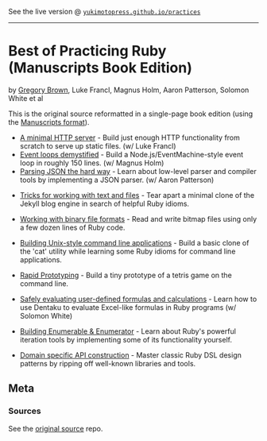 See the live version @ [`yukimotopress.github.io/practices`](http://yukimotopress.github.io/practicing)

---

# Best of Practicing Ruby (Manuscripts Book Edition)

by [Gregory Brown](https://github.com/practicingruby), Luke Francl, Magnus Holm, Aaron Patterson, Solomon White et al


This is the original source reformatted in a single-page book edition (using the [Manuscripts format](http://manuscripts.github.io)).



- [A minimal HTTP server](http-server.md) - Build just enough HTTP functionality from scratch to serve up static files. (w/ Luke Francl)   <!-- Issue 7.2 — July 2, 2013 -->
- [Event loops demystified](evented-io.md) - Build a Node.js/EventMachine-style event loop in roughly 150 lines. (w/ Magnus Holm)  <!-- Issue 5.3 — September 4, 2012 -->
- [Parsing JSON the hard way](parsing-json.md) - Learn about low-level parser and compiler tools by implementing a JSON parser. (w/ Aaron Patterson)  <!-- Issue 6.1 — January 1, 2013 -->




<!-- Issue 4.4 — May 10, 2012 -->

- [Tricks for working with text and files]() -
Tear apart a minimal clone of the Jekyll blog engine in search of helpful Ruby idioms.


<!-- Issue 2.12 — November 9, 2011 -->

- [Working with binary file formats]() - Read and write bitmap files using only a few dozen lines of Ruby code.



<!-- Issue 2.9 — October 18, 2011 -->

- [Building Unix-style command line applications]() -
Build a basic clone of the 'cat' utility while learning some Ruby idioms for command line applications.


<!-- Issue 1.12 — December 21, 2010 -->

- [Rapid Prototyping]() - Build a tiny prototype of a tetris game on the command line.


<!-- Issue 8.2 — September 10, 2015 -->

- [Safely evaluating user-defined formulas and calculations]() -
Learn how to use Dentaku to evaluate Excel-like formulas in Ruby programs (w/ Solomon White)


<!-- Issue 2.4 — September 13, 2011 -->

- [Building Enumerable & Enumerator]() - Learn about Ruby's powerful iteration tools by implementing some of its functionality yourself.

<!-- Issue 2.11 — November 2, 2011 -->

- [Domain specific API construction]() - Master classic Ruby DSL design patterns by ripping off well-known libraries and tools.





## Meta

### Sources

See the [original source](https://github.com/elm-city-craftworks/practicing-ruby-manuscripts) repo.
